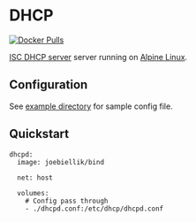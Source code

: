 # DHCP
[![Docker Pulls](https://img.shields.io/docker/pulls/joebiellik/dhcpd.svg)](https://hub.docker.com/r/joebiellik/dhcpd/)

[ISC DHCP server](https://www.isc.org/software/dhcp/) server running on [Alpine Linux](https://hub.docker.com/_/alpine/).

## Configuration
See [example directory](https://github.com/jcbiellikltd/docker-dhcpd/tree/master/example) for sample config file.

## Quickstart
```
dhcpd:
  image: joebiellik/bind

  net: host

  volumes:
    # Config pass through
    - ./dhcpd.conf:/etc/dhcp/dhcpd.conf
```
